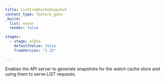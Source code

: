 ```yaml
---
title: ListFromCacheSnapshot
content_type: feature_gate
_build:
  list: never
  render: false

stages:
  - stage: alpha 
    defaultValue: false
    fromVersion: "1.33"

--- 
```

Enables the API server to generate snapshots for the watch cache store and using them to serve LIST requests.

